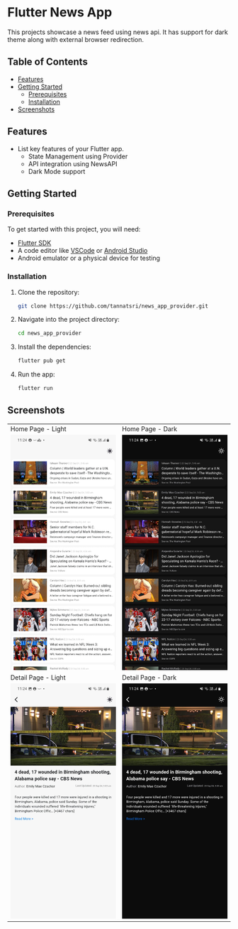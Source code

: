 # Flutter News App


This projects showcase a news feed using news api. It has support for dark theme along with external browser redirection.

## Table of Contents

- [Features](#features)
- [Getting Started](#getting-started)
    - [Prerequisites](#prerequisites)
    - [Installation](#installation)
- [Screenshots](#screenshots)

## Features

- List key features of your Flutter app.
    - State Management using Provider
    - API integration using NewsAPI
    - Dark Mode support

## Getting Started

### Prerequisites

To get started with this project, you will need:

- [Flutter SDK](https://flutter.dev/docs/get-started/install)
- A code editor like [VSCode](https://code.visualstudio.com/) or [Android Studio](https://developer.android.com/studio)
- Android emulator or a physical device for testing

### Installation

1. Clone the repository:

    ```bash
    git clone https://github.com/tannatsri/news_app_provider.git
    ```

2. Navigate into the project directory:

    ```bash
    cd news_app_provider
    ```

3. Install the dependencies:

    ```bash
    flutter pub get
    ```

4. Run the app:

    ```bash
    flutter run
    ```

## Screenshots

|  |  |
|------------|-----------|
| Home Page - Light| Home Page - Dark|
| <img src="https://github.com/tannatsri/news_app_provider/blob/main/screenshot/l1-light.jpeg" alt="Light Mode Screenshot" width="300"/> | <img src="https://github.com/tannatsri/news_app_provider/blob/main/screenshot/l1-dark.jpeg" alt="Dark Mode Screenshot" width="300"/> |
|Detail Page - Light|Detail Page - Dark|
| <img src="https://github.com/tannatsri/news_app_provider/blob/main/screenshot/l2-light.jpeg" alt="Light Mode Screenshot" width="300"/> | <img src="https://github.com/tannatsri/news_app_provider/blob/main/screenshot/l2-dark.jpeg" alt="Dark Mode Screenshot" width="300"/> |

